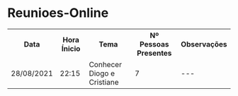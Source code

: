 # Reunioes-Online

<table>
  <tr>
    <th>Data</th>
    <th>Hora Ínicio</th>
    <th>Tema</th>
    <th>Nº Pessoas Presentes</th>
    <th>Observações</th>
  </tr>
  <tr>
    <td>28/08/2021</td>
    <td>22:15</td>
    <td>Conhecer Diogo e Cristiane</td>
    <td>7</td>
    <td>---</td>
  </tr>
</table>

